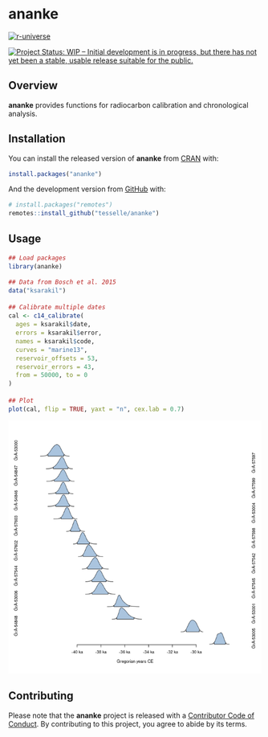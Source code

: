 
<!-- README.md is generated from README.Rmd. Please edit that file -->

# ananke

<!-- badges: start -->

<a href="https://tesselle.r-universe.dev" class="pkgdown-devel"><img
src="https://tesselle.r-universe.dev/badges/ananke"
alt="r-universe" /></a>

[![Project Status: WIP – Initial development is in progress, but there
has not yet been a stable, usable release suitable for the
public.](https://www.repostatus.org/badges/latest/wip.svg)](https://www.repostatus.org/#wip)
<!-- badges: end -->

## Overview

**ananke** provides functions for radiocarbon calibration and
chronological analysis.

## Installation

You can install the released version of **ananke** from
[CRAN](https://CRAN.R-project.org) with:

``` r
install.packages("ananke")
```

And the development version from [GitHub](https://github.com/) with:

``` r
# install.packages("remotes")
remotes::install_github("tesselle/ananke")
```

## Usage

``` r
## Load packages
library(ananke)
```

``` r
## Data from Bosch et al. 2015
data("ksarakil")

## Calibrate multiple dates
cal <- c14_calibrate(
  ages = ksarakil$date,
  errors = ksarakil$error,
  names = ksarakil$code,
  curves = "marine13",
  reservoir_offsets = 53,
  reservoir_errors = 43,
  from = 50000, to = 0
)

## Plot
plot(cal, flip = TRUE, yaxt = "n", cex.lab = 0.7)
```

![](man/figures/README-calibration-1.png)<!-- -->

## Contributing

Please note that the **ananke** project is released with a [Contributor
Code of Conduct](https://www.tesselle.org/conduct.html). By contributing
to this project, you agree to abide by its terms.
